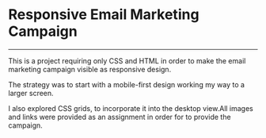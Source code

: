 # Responsive Email Marketing Campaign

-----------------------------------------

This is a project requiring only CSS and HTML in order to make the email marketing campaign visible as responsive design.

The strategy was to start with a mobile-first design working my way to a larger screen. 

I also explored CSS grids, to incorporate it into the desktop view.All images and links were provided as an assignment in order for to provide the campaign.
